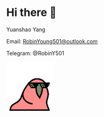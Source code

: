 # Hi there 👋

Yuanshao Yang

Email: RobinYoung501@outlook.com

Telegram: @RobinY501

![](./images/party-parrot.gif)

